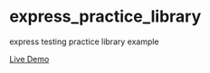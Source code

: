 # express_practice_library

express testing practice library example

[Live Demo](https://safe-coast-91007.herokuapp.com/)
